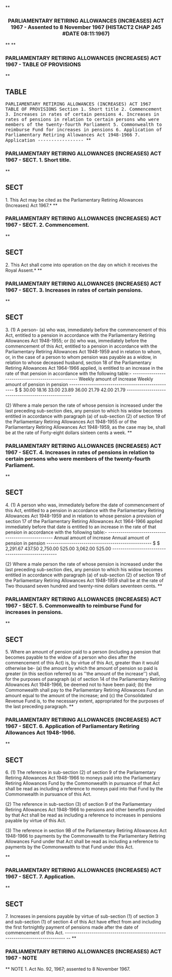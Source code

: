 **<b>

### <center><name>PARLIAMENTARY RETIRING ALLOWANCES (INCREASES) ACT 1967 - Assented to 8 November 1967 (HISTACT2 CHAP 245 #DATE 08:11:1967) </name></center>
</b>** 
**<b>

### <name>PARLIAMENTARY RETIRING ALLOWANCES (INCREASES) ACT 1967 - TABLE OF PROVISIONS </name>
</b>** 

## TABLE
<tables> <tt><lf>                       PARLIAMENTARY  RETIRING  ALLOWANCES<lf>                              (INCREASES)  ACT  1967<lf> <lf>                              TABLE  OF  PROVISIONS<lf> Section<lf>   1\.        Short title<lf>   2\.        Commencement<lf>   3\.        Increases in rates of certain pensions<lf>   4\.        Increases in rates of pensions in relation to certain persons who<lf>             were members of the twenty-fourth Parliament<lf>   5\.        Commonwealth to reimburse Fund for increases in pensions<lf>   6\.        Application of Parliamentary Retiring Allowances Act 1948-1966<lf>   7\.        Application<lf> <lf>                                -----------------<lf> </lf></lf></lf></lf></lf></lf></lf></lf></lf></lf></lf></lf></lf></lf></lf></lf></tt></tables>
**<b>

### <name>PARLIAMENTARY RETIRING ALLOWANCES (INCREASES) ACT 1967 - SECT. 1\. Short title. </name>
</b>** 

## SECT
<sect> <lf>   1\. This Act may be cited as the Parliamentary Retiring Allowances (Increases) Act 1967.*<lf> </lf></lf></sect>
**<b>

### <name>PARLIAMENTARY RETIRING ALLOWANCES (INCREASES) ACT 1967 - SECT. 2\. Commencement. </name>
</b>** 

## SECT
<sect>   2\. This Act shall come into operation on the day on which it receives the Royal Assent.*<lf> </lf></sect>
**<b>

### <name>PARLIAMENTARY RETIRING ALLOWANCES (INCREASES) ACT 1967 - SECT. 3\. Increases in rates of certain pensions. </name>
</b>** 

## SECT
<sect>   3\. (1) A person-<lf> <lf>   (a)  who was, immediately before the commencement of this Act, entitled to a pension in accordance with the Parliamentary Retiring Allowances Act 1948-1955; or<lf> <lf>   (b)  who was, immediately before the commencement of this Act, entitled to a pension in accordance with the Parliamentary Retiring Allowances Act 1948-1959 and in relation to whom, or, in the case of a person to whom pension was payable as a widow, in relation to whose deceased husband, section 18 of the Parliamentary Retiring Allowances Act 1964-1966 applied,<lf> is entitled to an increase in the rate of that pension in accordance with the following table:-<lf>               ---------------------------------------------------<lf> <lf>                                          Weekly amount of increase<lf>                 Weekly amount of pension        in pension<lf>               ---------------------------------------------------<lf> <lf>                            $                         $<lf>                          30.00                     18.16<lf>                          33.00                     23.89<lf>                          36.00                     21.79<lf>                          42.00                     21.79<lf>               ---------------------------------------------------<lf> 

  (2) Where a male person the rate of whose pension is increased under the last preceding sub-section dies, any pension to which his widow becomes entitled in accordance with paragraph (a) of sub-section (2) of section 19 of the Parliamentary Retiring Allowances Act 1948-1955 or of the Parliamentary Retiring Allowances Act 1948-1959, as the case may be, shall be at the rate of Forty-eight dollars sixteen cents a week.<lf> </lf>
</lf></lf></lf></lf></lf></lf></lf></lf></lf></lf></lf></lf></lf></lf></lf></lf></lf></lf></sect>
**<b>

### <name>PARLIAMENTARY RETIRING ALLOWANCES (INCREASES) ACT 1967 - SECT. 4\. Increases in rates of pensions in relation to certain persons who were members of the twenty-fourth Parliament. </name>
</b>** 

## SECT
<sect>   4\. (1) A person who was, immediately before the date of commencement of this Act, entitled to a pension in accordance with the Parliamentary Retiring Allowances Act 1948-1959 and in relation to whose pension a provision of section 17 of the Parliamentary Retiring Allowances Act 1964-1966 applied immediately before that date is entitled to an increase in the rate of that pension in accordance with the following table:-<lf>               ---------------------------------------------------<lf> <lf>                                          Annual amount of increase<lf>                 Annual amount of pension        in pension<lf>               ---------------------------------------------------<lf> <lf>                            $                         $<lf>                         2,291.67                  437.50<lf>                         2,750.00                  525.00<lf>                         3,062.00                  525.00<lf>               ---------------------------------------------------<lf> 

  (2) Where a male person the rate of whose pension is increased under the last preceding sub-section dies, any pension to which his widow becomes entitled in accordance with paragraph (a) of sub-section (2) of section 19 of the Parliamentary Retiring Allowances Act 1948-1959 shall be at the rate of Two thousand seven hundred and twenty-nine dollars seventeen cents.<lf> </lf>
</lf></lf></lf></lf></lf></lf></lf></lf></lf></lf></lf></lf></sect>
**<b>

### <name>PARLIAMENTARY RETIRING ALLOWANCES (INCREASES) ACT 1967 - SECT. 5\. Commonwealth to reimburse Fund for increases in pensions. </name>
</b>** 

## SECT
<sect>   5\. Where an amount of pension paid to a person (including a pension that becomes payable to the widow of a person who dies after the commencement of this Act) is, by virtue of this Act, greater than it would otherwise be-<lf> <lf>   (a)  the amount by which the amount of pension so paid is greater (in this section referred to as ''the amount of the increase'') shall, for the purposes of paragraph (a) of section 14 of the Parliamentary Retiring Allowances Act 1948-1966, be deemed not to have been paid;<lf> <lf>   (b)  the Commonwealth shall pay to the Parliamentary Retiring Allowances Fund an amount equal to the amount of the increase; and<lf> <lf>   (c)  the Consolidated Revenue Fund is, to the necessary extent, appropriated for the purposes of the last preceding paragraph.<lf> </lf></lf></lf></lf></lf></lf></lf></sect>
**<b>

### <name>PARLIAMENTARY RETIRING ALLOWANCES (INCREASES) ACT 1967 - SECT. 6\. Application of Parliamentary Retiring Allowances Act 1948-1966\. </name>
</b>** 

## SECT
<sect>   6\. (1) The reference in sub-section (2) of section 9 of the Parliamentary Retiring Allowances Act 1948-1966 to moneys paid into the Parliamentary Retiring Allowances Fund by the Commonwealth in pursuance of that Act shall be read as including a reference to moneys paid into that Fund by the Commonwealth in pursuance of this Act.<lf> 

  (2) The reference in sub-section (3) of section 9 of the Parliamentary Retiring Allowances Act 1948-1966 to pensions and other benefits provided by that Act shall be read as including a reference to increases in pensions payable by virtue of this Act.<lf> <p>  (3) The reference in section 9B of the Parliamentary Retiring Allowances Act 1948-1966 to payments by the Commonwealth to the Parliamentary Retiring Allowances Fund under that Act shall be read as including a reference to payments by the Commonwealth to that Fund under this Act.<lf> </lf></p></lf>
</lf></sect>
**<b>

### <name>PARLIAMENTARY RETIRING ALLOWANCES (INCREASES) ACT 1967 - SECT. 7\. Application. </name>
</b>** 

## SECT
<sect>   7\. Increases in pensions payable by virtue of sub-section (1) of section 3 and sub-section (1) of section 4 of this Act have effect from and including the first fortnightly payment of pensions made after the date of commencement of this Act.<lf> ------------------------------------------------------------------------------ -- <lf> </lf></lf></sect>
**<b>

### <name>PARLIAMENTARY RETIRING ALLOWANCES (INCREASES) ACT 1967 - NOTE </name>
</b>** <lf>                                       NOTE<lf> 1\.  Act No. 92, 1967; assented to 8 November 1967\. </lf></lf>
